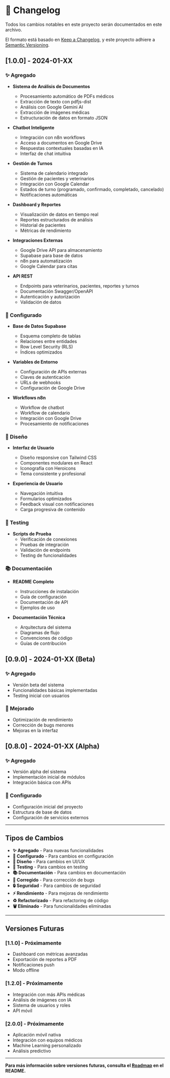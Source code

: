# 📝 Changelog

Todos los cambios notables en este proyecto serán documentados en este archivo.

El formato está basado en [Keep a Changelog](https://keepachangelog.com/es-ES/1.0.0/),
y este proyecto adhiere a [Semantic Versioning](https://semver.org/spec/v2.0.0.html).

## [1.0.0] - 2024-01-XX

### ✨ Agregado
- **Sistema de Análisis de Documentos**
  - Procesamiento automático de PDFs médicos
  - Extracción de texto con pdfjs-dist
  - Análisis con Google Gemini AI
  - Extracción de imágenes médicas
  - Estructuración de datos en formato JSON

- **Chatbot Inteligente**
  - Integración con n8n workflows
  - Acceso a documentos en Google Drive
  - Respuestas contextuales basadas en IA
  - Interfaz de chat intuitiva

- **Gestión de Turnos**
  - Sistema de calendario integrado
  - Gestión de pacientes y veterinarios
  - Integración con Google Calendar
  - Estados de turno (programado, confirmado, completado, cancelado)
  - Notificaciones automáticas

- **Dashboard y Reportes**
  - Visualización de datos en tiempo real
  - Reportes estructurados de análisis
  - Historial de pacientes
  - Métricas de rendimiento

- **Integraciones Externas**
  - Google Drive API para almacenamiento
  - Supabase para base de datos
  - n8n para automatización
  - Google Calendar para citas

- **API REST**
  - Endpoints para veterinarios, pacientes, reportes y turnos
  - Documentación Swagger/OpenAPI
  - Autenticación y autorización
  - Validación de datos

### 🔧 Configurado
- **Base de Datos Supabase**
  - Esquema completo de tablas
  - Relaciones entre entidades
  - Row Level Security (RLS)
  - Índices optimizados

- **Variables de Entorno**
  - Configuración de APIs externas
  - Claves de autenticación
  - URLs de webhooks
  - Configuración de Google Drive

- **Workflows n8n**
  - Workflow de chatbot
  - Workflow de calendario
  - Integración con Google Drive
  - Procesamiento de notificaciones

### 🎨 Diseño
- **Interfaz de Usuario**
  - Diseño responsive con Tailwind CSS
  - Componentes modulares en React
  - Iconografía con Heroicons
  - Tema consistente y profesional

- **Experiencia de Usuario**
  - Navegación intuitiva
  - Formularios optimizados
  - Feedback visual con notificaciones
  - Carga progresiva de contenido

### 🧪 Testing
- **Scripts de Prueba**
  - Verificación de conexiones
  - Pruebas de integración
  - Validación de endpoints
  - Testing de funcionalidades

### 📚 Documentación
- **README Completo**
  - Instrucciones de instalación
  - Guía de configuración
  - Documentación de API
  - Ejemplos de uso

- **Documentación Técnica**
  - Arquitectura del sistema
  - Diagramas de flujo
  - Convenciones de código
  - Guías de contribución

## [0.9.0] - 2024-01-XX (Beta)

### ✨ Agregado
- Versión beta del sistema
- Funcionalidades básicas implementadas
- Testing inicial con usuarios

### 🔧 Mejorado
- Optimización de rendimiento
- Corrección de bugs menores
- Mejoras en la interfaz

## [0.8.0] - 2024-01-XX (Alpha)

### ✨ Agregado
- Versión alpha del sistema
- Implementación inicial de módulos
- Integración básica con APIs

### 🔧 Configurado
- Configuración inicial del proyecto
- Estructura de base de datos
- Configuración de servicios externos

---

## Tipos de Cambios

- **✨ Agregado** - Para nuevas funcionalidades
- **🔧 Configurado** - Para cambios en configuración
- **🎨 Diseño** - Para cambios en UI/UX
- **🧪 Testing** - Para cambios en testing
- **📚 Documentación** - Para cambios en documentación
- **🐛 Corregido** - Para corrección de bugs
- **🔒 Seguridad** - Para cambios de seguridad
- **⚡ Rendimiento** - Para mejoras de rendimiento
- **♻️ Refactorizado** - Para refactoring de código
- **🗑️ Eliminado** - Para funcionalidades eliminadas

---

## Versiones Futuras

### [1.1.0] - Próximamente
- Dashboard con métricas avanzadas
- Exportación de reportes a PDF
- Notificaciones push
- Modo offline

### [1.2.0] - Próximamente
- Integración con más APIs médicas
- Análisis de imágenes con IA
- Sistema de usuarios y roles
- API móvil

### [2.0.0] - Próximamente
- Aplicación móvil nativa
- Integración con equipos médicos
- Machine Learning personalizado
- Análisis predictivo

---

**Para más información sobre versiones futuras, consulta el [Roadmap](README.md#-roadmap) en el README.**
